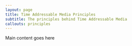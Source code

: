 ```yaml
---
layout: page
title: Time Addressable Media Principles
subtitle: The principles behind Time Addressable Media
callouts: principles
---
```


Main content goes here
